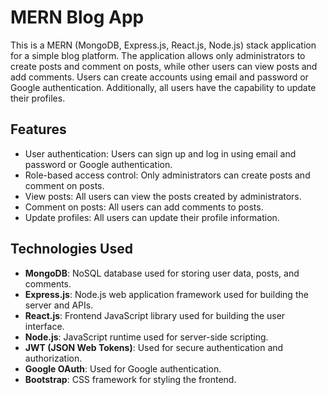 # MERN Blog App

This is a MERN (MongoDB, Express.js, React.js, Node.js) stack application for a simple blog platform. The application allows only administrators to create posts and comment on posts, while other users can view posts and add comments. Users can create accounts using email and password or Google authentication. Additionally, all users have the capability to update their profiles.

## Features

- User authentication: Users can sign up and log in using email and password or Google authentication.
- Role-based access control: Only administrators can create posts and comment on posts.
- View posts: All users can view the posts created by administrators.
- Comment on posts: All users can add comments to posts.
- Update profiles: All users can update their profile information.

## Technologies Used

- **MongoDB**: NoSQL database used for storing user data, posts, and comments.
- **Express.js**: Node.js web application framework used for building the server and APIs.
- **React.js**: Frontend JavaScript library used for building the user interface.
- **Node.js**: JavaScript runtime used for server-side scripting.
- **JWT (JSON Web Tokens)**: Used for secure authentication and authorization.
- **Google OAuth**: Used for Google authentication.
- **Bootstrap**: CSS framework for styling the frontend.
